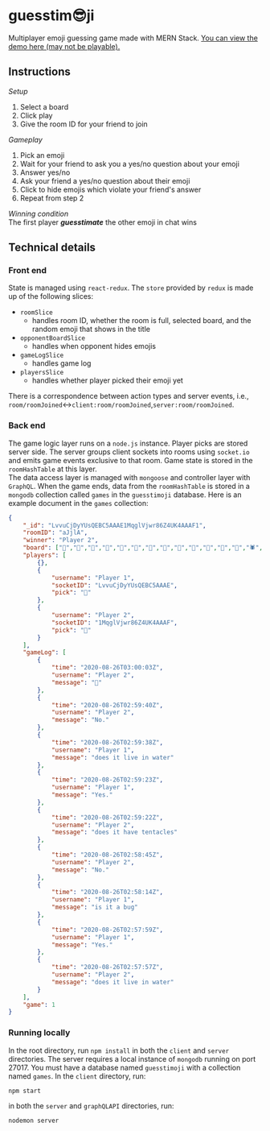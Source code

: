 # guesstim😎ji
Multiplayer emoji guessing game made with MERN Stack. [You can view the demo here (may not be playable).](http://www.guesstimoji.com/)

## Instructions
*Setup*
1. Select a board
2. Click play
3. Give the room ID for your friend to join

*Gameplay*
1. Pick an emoji
2. Wait for your friend to ask you a yes/no question about your emoji
3. Answer yes/no
4. Ask your friend a yes/no question about their emoji
5. Click to hide emojis which violate your friend's answer
6. Repeat from step 2

*Winning condition*  
The first player **_guesstimate_** the other emoji in chat wins

## Technical details

### Front end

State is managed using `react-redux`. The `store` provided by `redux` is made up of the following slices: 

- `roomSlice`
  - handles room ID, whether the room is full, selected board, and the random emoji that shows in the title
- `opponentBoardSlice`
  - handles when opponent hides emojis
- `gameLogSlice`
  - handles game log
- `playersSlice`
  - handles whether player picked their emoji yet

There is a correspondence between action types and server events, i.e.,  
`room/roomJoined`↔`client:room/roomJoined`,`server:room/roomJoined`.

### Back end

The game logic layer runs on a `node.js` instance. Player picks are stored server side. The server groups client sockets into rooms using `socket.io` and emits game events exclusive to that room. Game state is stored in the `roomHashTable` at this layer.  
The data access layer is managed with `mongoose` and controller layer with `GraphQL`.  When the game ends, data from the `roomHashTable` is stored in a `mongodb` collection called `games` in the `guesstimoji` database. Here is an example document in the `games` collection:
```json
{
	"_id": "LvvuCjDyYUsQEBC5AAAE1MqglVjwr86Z4UK4AAAF1",
	"roomID": "aJjlA",
	"winner": "Player 2",
	"board": ["🦇","🐺","🐗","🐴","🦄","🐝","🐛","🦋","🐌","🐚","🐞","🐜","🦗","🕷","🦂","🦟","🦠","🐢","🐍","🦎","🦖","🦕","🐙","🦑","🦐","🦀","🐡","🐠","🐟","🐬","🐳","🐋","🦈","🐊","🦦"],
	"players": [
		{},
		{
			"username": "Player 1",
			"socketID": "LvvuCjDyYUsQEBC5AAAE",
			"pick": "🐙"
		},
		{
			"username": "Player 2",
			"socketID": "1MqglVjwr86Z4UK4AAAF",
			"pick": "🐍"
		}
	],
	"gameLog": [
		{
			"time": "2020-08-26T03:00:03Z",
			"username": "Player 2",
			"message": "🐙"
		},
		{
			"time": "2020-08-26T02:59:40Z",
			"username": "Player 2",
			"message": "No."
		},
		{
			"time": "2020-08-26T02:59:38Z",
			"username": "Player 1",
			"message": "does it live in water"
		},
		{
			"time": "2020-08-26T02:59:23Z",
			"username": "Player 1",
			"message": "Yes."
		},
		{
			"time": "2020-08-26T02:59:22Z",
			"username": "Player 2",
			"message": "does it have tentacles"
		},
		{
			"time": "2020-08-26T02:58:45Z",
			"username": "Player 2",
			"message": "No."
		},
		{
			"time": "2020-08-26T02:58:14Z",
			"username": "Player 1",
			"message": "is it a bug"
		},
		{
			"time": "2020-08-26T02:57:59Z",
			"username": "Player 1",
			"message": "Yes."
		},
		{
			"time": "2020-08-26T02:57:57Z",
			"username": "Player 2",
			"message": "does it live in water"
		}
	],
	"game": 1
}
```

### Running locally
In the root directory, run `npm install` in both the `client` and `server` directories. The server requires a local instance of `mongodb` running on port 27017. You must have a database named `guesstimoji` with a collection named `games`. In the `client` directory, run:
```shell
npm start
```
in both the `server` and `graphQLAPI` directories, run:
```shell
nodemon server
```
